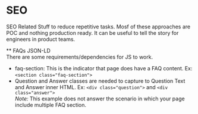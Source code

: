 # SEO
SEO Related Stuff to reduce repetitive tasks. 
Mosf of these approaches are POC and nothing production ready. It can be useful to tell the story for engineers in product teams. 

** FAQs JSON-LD  
There are some requirements/dependencies for JS to work.  
* faq-section: This is the indicator that page does have a FAQ content. Ex: `<section class="faq-section">`  
* Question and Answer classes are needed to capture to Question Text and Answer inner HTML. Ex: `<div class="question">` and `<div class="answer">`  
_Note:_ This example does not answer the scenario in which your page include multiple FAQ section. 

